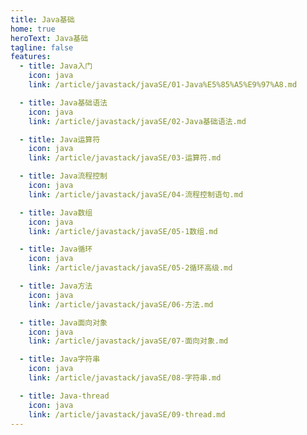 ```yaml
---
title: Java基础
home: true
heroText: Java基础
tagline: false
features:
  - title: Java入门
    icon: java
    link: /article/javastack/javaSE/01-Java%E5%85%A5%E9%97%A8.md

  - title: Java基础语法
    icon: java
    link: /article/javastack/javaSE/02-Java基础语法.md

  - title: Java运算符
    icon: java
    link: /article/javastack/javaSE/03-运算符.md

  - title: Java流程控制
    icon: java
    link: /article/javastack/javaSE/04-流程控制语句.md

  - title: Java数组
    icon: java
    link: /article/javastack/javaSE/05-1数组.md

  - title: Java循环
    icon: java
    link: /article/javastack/javaSE/05-2循环高级.md

  - title: Java方法
    icon: java
    link: /article/javastack/javaSE/06-方法.md

  - title: Java面向对象
    icon: java
    link: /article/javastack/javaSE/07-面向对象.md

  - title: Java字符串
    icon: java
    link: /article/javastack/javaSE/08-字符串.md

  - title: Java-thread
    icon: java
    link: /article/javastack/javaSE/09-thread.md
---
```



